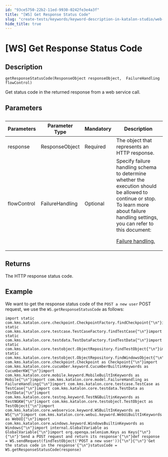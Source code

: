 ```yaml
---
id: "93ce5750-22b2-11ed-9930-0242fe3e4a3f"
title: "[WS] Get Response Status Code"
slug: "create-tests/keywords/keyword-description-in-katalon-studio/web-service-keywords/ws-get-response-status-code"
hide_title: true
---
```


# <a id="concept-5780" class="anchor_top_offset"/><a id="ariaid-title1" class="anchor_top_offset"/>[WS] Get Response Status Code


## Description

<p xmlns="http://www.w3.org/1999/xhtml" className="p"><code className="ph codeph">getResponseStatusCode(ResponseObject responseObject,  FailureHandling flowControl)</code></p> 
<p xmlns="http://www.w3.org/1999/xhtml" className="p">Get status code in the returned  response  from a web service call.</p> 

## Parameters

<div xmlns="http://www.w3.org/1999/xhtml" className="p"><table className="table anchor_top_offset" id="concept-5780__bb4e70af-1f41-4c6b-af63-07af6167148e"><caption /><colgroup><col style={{width: '25%'}} /><col style={{width: '25%'}} /><col style={{width: '25%'}} /><col style={{width: '25%'}} /></colgroup><thead className="thead"><tr className><th className="entry anchor_top_offset" id="concept-5780__bb4e70af-1f41-4c6b-af63-07af6167148e__entry__1">Parameters</th><th className="entry anchor_top_offset" id="concept-5780__bb4e70af-1f41-4c6b-af63-07af6167148e__entry__2">Parameter Type</th><th className="entry anchor_top_offset" id="concept-5780__bb4e70af-1f41-4c6b-af63-07af6167148e__entry__3">Mandatory</th><th className="entry anchor_top_offset" id="concept-5780__bb4e70af-1f41-4c6b-af63-07af6167148e__entry__4">Description</th></tr></thead><tbody className="tbody"><tr className><td className="entry" headers="concept-5780__bb4e70af-1f41-4c6b-af63-07af6167148e__entry__1 concept-5780__bb4e70af-1f41-4c6b-af63-07af6167148e__entry__2 concept-5780__bb4e70af-1f41-4c6b-af63-07af6167148e__entry__3 concept-5780__bb4e70af-1f41-4c6b-af63-07af6167148e__entry__4 ">response</td><td className="entry" headers="concept-5780__bb4e70af-1f41-4c6b-af63-07af6167148e__entry__1 concept-5780__bb4e70af-1f41-4c6b-af63-07af6167148e__entry__2 concept-5780__bb4e70af-1f41-4c6b-af63-07af6167148e__entry__3 concept-5780__bb4e70af-1f41-4c6b-af63-07af6167148e__entry__4 ">ResponseObject</td><td className="entry" headers="concept-5780__bb4e70af-1f41-4c6b-af63-07af6167148e__entry__1 concept-5780__bb4e70af-1f41-4c6b-af63-07af6167148e__entry__2 concept-5780__bb4e70af-1f41-4c6b-af63-07af6167148e__entry__3 concept-5780__bb4e70af-1f41-4c6b-af63-07af6167148e__entry__4 ">	Required</td><td className="entry" headers="concept-5780__bb4e70af-1f41-4c6b-af63-07af6167148e__entry__1 concept-5780__bb4e70af-1f41-4c6b-af63-07af6167148e__entry__2 concept-5780__bb4e70af-1f41-4c6b-af63-07af6167148e__entry__3 concept-5780__bb4e70af-1f41-4c6b-af63-07af6167148e__entry__4 ">The object that represents an HTTP response.</td></tr><tr className><td className="entry" headers="concept-5780__bb4e70af-1f41-4c6b-af63-07af6167148e__entry__1 concept-5780__bb4e70af-1f41-4c6b-af63-07af6167148e__entry__2 concept-5780__bb4e70af-1f41-4c6b-af63-07af6167148e__entry__3 concept-5780__bb4e70af-1f41-4c6b-af63-07af6167148e__entry__4 ">flowControl</td><td className="entry" headers="concept-5780__bb4e70af-1f41-4c6b-af63-07af6167148e__entry__1 concept-5780__bb4e70af-1f41-4c6b-af63-07af6167148e__entry__2 concept-5780__bb4e70af-1f41-4c6b-af63-07af6167148e__entry__3 concept-5780__bb4e70af-1f41-4c6b-af63-07af6167148e__entry__4 ">FailureHandling</td><td className="entry" headers="concept-5780__bb4e70af-1f41-4c6b-af63-07af6167148e__entry__1 concept-5780__bb4e70af-1f41-4c6b-af63-07af6167148e__entry__2 concept-5780__bb4e70af-1f41-4c6b-af63-07af6167148e__entry__3 concept-5780__bb4e70af-1f41-4c6b-af63-07af6167148e__entry__4 ">Optional</td><td className="entry" headers="concept-5780__bb4e70af-1f41-4c6b-af63-07af6167148e__entry__1 concept-5780__bb4e70af-1f41-4c6b-af63-07af6167148e__entry__2 concept-5780__bb4e70af-1f41-4c6b-af63-07af6167148e__entry__3 concept-5780__bb4e70af-1f41-4c6b-af63-07af6167148e__entry__4 ">Specify failure handling schema to determine whether the execution should be allowed to continue or stop. To learn more about failure handling settings, you can refer to this document: <p className="p"><a className="xref" href="/docs/maintain/configure-failure-handling-settings-in-katalon-studio">Failure handling.</a></p></td></tr></tbody></table></div>

## Returns

<p xmlns="http://www.w3.org/1999/xhtml" className="p">The HTTP response status code.</p> 

## Example

<p xmlns="http://www.w3.org/1999/xhtml" className="p">We want to get the response status code of the <code className="ph codeph">POST a new user</code> POST request, we use the <code className="ph codeph">WS.getResponseStatusCode</code> as follows:</p> 
<div xmlns="http://www.w3.org/1999/xhtml" className="p"><pre className="pre codeblock"><code>import static com.kms.katalon.core.checkpoint.CheckpointFactory.findCheckpoint{"\n"}import static com.kms.katalon.core.testcase.TestCaseFactory.findTestCase{"\n"}import static com.kms.katalon.core.testdata.TestDataFactory.findTestData{"\n"}import static com.kms.katalon.core.testobject.ObjectRepository.findTestObject{"\n"}import static com.kms.katalon.core.testobject.ObjectRepository.findWindowsObject{"\n"}import com.kms.katalon.core.checkpoint.Checkpoint as Checkpoint{"\n"}import com.kms.katalon.core.cucumber.keyword.CucumberBuiltinKeywords as CucumberKW{"\n"}import com.kms.katalon.core.mobile.keyword.MobileBuiltInKeywords as Mobile{"\n"}import com.kms.katalon.core.model.FailureHandling as FailureHandling{"\n"}import com.kms.katalon.core.testcase.TestCase as TestCase{"\n"}import com.kms.katalon.core.testdata.TestData as TestData{"\n"}import com.kms.katalon.core.testng.keyword.TestNGBuiltinKeywords as TestNGKW{"\n"}import com.kms.katalon.core.testobject.TestObject as TestObject{"\n"}import com.kms.katalon.core.webservice.keyword.WSBuiltInKeywords as WS{"\n"}import com.kms.katalon.core.webui.keyword.WebUiBuiltInKeywords as WebUI{"\n"}import com.kms.katalon.core.windows.keyword.WindowsBuiltinKeywords as Windows{"\n"}import internal.GlobalVariable as GlobalVariable{"\n"}import org.openqa.selenium.Keys as Keys{"\n"}{"\n"}'Send a POST request and return its response'{"\n"}def response = WS.sendRequest(findTestObject('POST a new user')){"\n"}{"\n"}'Get the status code in the response'{"\n"}statusCode = WS.getResponseStatusCode(response)</code></pre></div>
